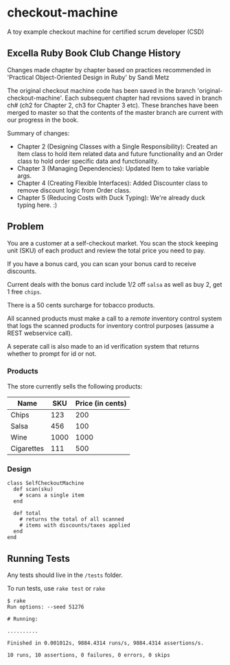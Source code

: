 # checkout-machine
A toy example checkout machine for certified scrum developer (CSD)

## Excella Ruby Book Club Change History

Changes made chapter by chapter based on practices recommended in 'Practical Object-Oriented Design in Ruby' by Sandi Metz

The original checkout machine code has been saved in the branch 'original-checkout-machine'. Each subsequent chapter had revsions saved in branch ch# (ch2 for Chapter 2, ch3 for Chapter 3 etc). These branches have been merged to master so that the contents of the master branch are current with our progress in the book.

Summary of changes:
* Chapter 2 (Designing Classes with a Single Responsibility): Created an Item class to hold item related data and future functionality and an Order class to hold order specific data and functionality.
* Chapter 3 (Managing Dependencies): Updated Item to take variable args.
* Chapter 4 (Creating Flexible Interfaces): Added Discounter class to remove discount logic from Order class.
* Chapter 5 (Reducing Costs with Duck Typing): We're already duck typing here. :)


## Problem  

You are a customer at a self-checkout market. You scan the stock keeping unit (SKU) of each product and review the total price you need to pay.

If you have a bonus card, you can scan your bonus card to receive discounts.  

Current deals with the bonus card include 1/2 off `salsa` as well as buy 2, get 1 free `chips`.

There is a 50 cents surcharge for tobacco products.

All scanned products must make a call to a _remote_ inventory control system that logs the scanned products for inventory control purposes (assume a REST webservice call).  

A seperate call is also made to an id verification system that returns whether to prompt for id or not.  

### Products

The store currently sells the following products:

| Name  | SKU  | Price (in cents)    | 
|-------|------|-----------|
| Chips | 123  | 200  |
| Salsa | 456  | 100  |
| Wine  | 1000 | 1000 | 
| Cigarettes | 111 | 500 | 

### Design 
```
class SelfCheckoutMachine
  def scan(sku)
    # scans a single item
  end
  
  def total
    # returns the total of all scanned 
    # items with discounts/taxes applied
  end
end
```
## Running Tests

Any tests should live in the `/tests` folder.  

To run tests, use `rake test` or `rake`
```
$ rake
Run options: --seed 51276

# Running:

..........

Finished in 0.001012s, 9884.4314 runs/s, 9884.4314 assertions/s.

10 runs, 10 assertions, 0 failures, 0 errors, 0 skips
``` 
